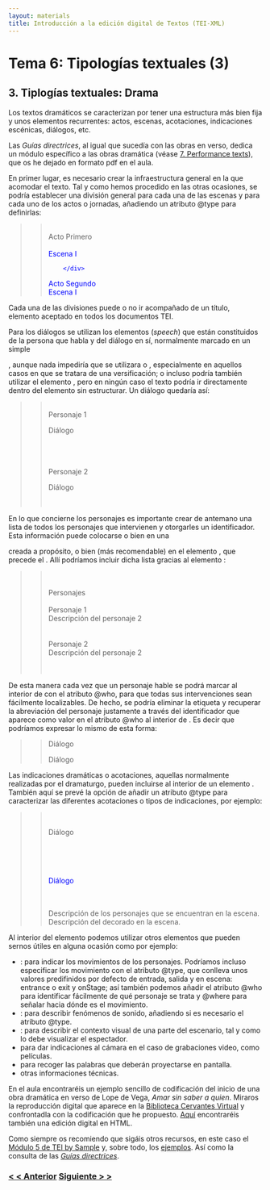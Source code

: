 ```yaml
---
layout: materials
title: Introducción a la edición digital de Textos (TEI-XML)
---
```


# Tema 6: Tipologías textuales (3)

## 3\. Tiplogías textuales: Drama

Los textos dramáticos se caracterizan por tener una estructura más bien fija y unos elementos recurrentes: actos, escenas, acotaciones, indicaciones escénicas, diálogos, etc.

Las _Guías directrices_, al igual que sucedía con las obras en verso, dedica un módulo específico a las obras dramática (véase [7\. Performance texts](http://www.tei-c.org/release/doc/tei-p5-doc/en/html/DR.html)), que os he dejado en formato pdf en el aula.

En primer lugar, es necesario crear la infraestructura general en la que acomodar el texto. Tal y como hemos procedido en las otras ocasiones, se podría establecer una división general para cada una de las escenas y para cada uno de los actos o jornadas, añadiendo un atributo <span class="code">@type</span> para definirlas:

> > <span class="code"><span style="color: #0003ff;"><div type="acto" n="1">  
> >         <head></span>Acto Primero<span style="color: #0003ff;"></head>  
> >         <div type="escena">  
> >           <head></span>Escena I<span style="color: #0003ff;"></head>  
> > <!-- ... -->  
> >         </div>  
> > </div>  
> > <div type="acto" n="2">  
> >         <head></span>Acto Segundo<span style="color: #0003ff;"></head>  
> >         <div type="escena">  
> >           <head></span>Escena I<span style="color: #0003ff;"></head>  
> > <!-- ... -->  
> >         </div>  
> > </div></span></span>

Cada una de las divisiones puede o no ir acompañado de un título, elemento aceptado en todos los documentos TEI.

Para los diálogos se utilizan los elementos [<span class="code"><sp></span>](http://www.tei-c.org/release/doc/tei-p5-doc/es/html/ref-sp.html) (_speech_) que están constituidos de la persona que habla [<span class="code"><speaker></span>](http://www.tei-c.org/release/doc/tei-p5-doc/es/html/ref-speaker.html) y del diálogo en sí, normalmente marcado en un simple <span class="code"><p></span>, aunque nada impediría que se utilizara <span class="code"><l></span> o <span class="code"><lg></span>, especialmente en aquellos casos en que se tratara de una versificación; o incluso podría también utilizar el elemento <span class="code"><seg></span>, pero en ningún caso el texto podría ir directamente dentro del elemento <span class="code"><sp></span> sin estructurar. Un diálogo quedaría así:

> > <span class="code"><span style="color: #0003ff;"><sp who="#personaje1">  
> >     <speaker></span>Personaje 1<span style="color: #0003ff;"></speaker>  
> >     <p></span>Diálogo<span style="color: #0003ff;"></p>  
> > </sp>  
> > <sp who="#personaje2">  
> >     <speaker></span>Personaje 2<span style="color: #0003ff;"></speaker>  
> >     <p></span>Diálogo<span style="color: #0003ff;"></p>  
> > </sp></span></span>

En lo que concierne los personajes es importante crear de antemano una lista de todos los personajes que intervienen y otorgarles un identificador. Esta información puede colocarse o bien en una <span class="code"><div></span> creada a propósito, o bien (más recomendable) en el elemento <span class="code"><front></span>, que precede el <span class="code"><body></span>. Allí podríamos incluir dicha lista gracias al elemento [<span class="code"><castlist></span>](http://www.tei-c.org/release/doc/tei-p5-doc/es/html/ref-castList.html):

> > <span class="code"><span style="color: #0003ff;"><front>  
> >      <castList>  
> >         <head></span>Personajes<span style="color: #0003ff;"></head>  
> >         <castItem>  
> >           <role xml:id="#personaje1"></span>Personaje 1<span style="color: #0003ff;"></role>  
> >           <roleDesc></span>Descripción del personaje 2<span style="color: #0003ff;"></roleDesc>  
> >         </castItem>  
> >         <castItem>  
> >           <role xml:id="#personaje2"></span>Personaje 2<span style="color: #0003ff;"></role>  
> >           <roleDesc></span>Descripción del personaje 2<span style="color: #0003ff;"></roleDesc>  
> >         </castItem>  
> >       </castList>  
> > </front></span></span>

De esta manera cada vez que un personaje hable se podrá marcar al interior de <span class="code"><sp></span> con el atributo <span class="code">@who</span>, para que todas sus intervenciones sean fácilmente localizables. De hecho, se podría eliminar la etiqueta <span class="code"><speaker></span> y recuperar la abreviación del personaje justamente a través del identificador que aparece como valor en el atributo <span class="code">@who</span> al interior de <span class="code"><sp></span>. Es decir que podríamos expresar lo mismo de esta forma:

> > <span class="code"><span style="color: #0003ff;"><sp who="#personaje1">  
> >    <p></span>Diálogo<span style="color: #0003ff;"></p>  
> > </sp>  
> >   
> > <sp who="#personaje2">  
> >    <p></span>Diálogo<span style="color: #0003ff;"></p>  
> > </sp></span></span>

Las indicaciones dramáticas o acotaciones, aquellas normalmente realizadas por el dramaturgo, pueden incluirse al interior de un elemento [<span class="code"><stage></span>](http://www.tei-c.org/release/doc/tei-p5-doc/es/html/ref-stage.html). También aquí se prevé la opción de añadir un atributo <span class="code">@type</span> para caracterizar las diferentes acotaciones o tipos de indicaciones, por ejemplo:

> > <span class="code"><span style="color: #0003ff;"><sp who="#personaje1">  
> > </span><span style="color: #0003ff;">   <p></span>Diálogo<span style="color: #0003ff;"></p></span><span style="color: #0003ff;">  
> > </sp>  
> > <sp who="#personaje2">  
> > </span><span style="color: #0003ff;">   <p></span>Diálogo<span style="color: #0003ff;"></p></span><span style="color: #0003ff;">  
> > </sp>  
> > </span><span style="color: #0003ff;"><stage type="personajes"></span>Descripción de los personajes que se encuentran en la escena.<span style="color: #0003ff;"></stage></span><span style="color: #0003ff;">  
> > </span><span style="color: #0003ff;"><stage type="decorado"></span>Descripción del decorado en la escena.<span style="color: #0003ff;"></stage></span></span>

Al interior del elemento <span class="code"><stage></span> podemos utilizar otros elementos que pueden sernos útiles en alguna ocasión como por ejemplo:

*   [<span class="code"><move></span>](http://www.tei-c.org/release/doc/tei-p5-doc/es/html/ref-move.html): para indicar los movimientos de los personajes. Podríamos incluso especificar los movimiento con el atributo <span class="code">@type</span>, que conlleva unos valores predifinidos por defecto de entrada, salida y en escena: <span class="code">entrance</span> o <span class="code">exit</span> y <span class="code">onStage</span>; así también podemos añadir el atributo <span class="code">@who</span> para identificar fácilmente de qué personaje se trata y <span class="code">@where</span> para señalar hacia dónde es el movimiento.
*   [<span class="code"><sound></span>](http://www.tei-c.org/release/doc/tei-p5-doc/es/html/ref-sound.html): para describir fenómenos de sonido, añadiendo si es necesario el atributo <span class="code">@type</span>.
*   [<span class="code"><view></span>](http://www.tei-c.org/release/doc/tei-p5-doc/es/html/ref-view.html): para describir el contexto visual de una parte del escenario, tal y como lo debe visualizar el espectador.
*   [<span class="code"><camera></span>](http://www.tei-c.org/release/doc/tei-p5-doc/es/html/ref-camera.html) para dar indicaciones al cámara en el caso de grabaciones video, como películas.
*   <span class="code">[<caption>](http://www.tei-c.org/release/doc/tei-p5-doc/es/html/ref-caption.html)</span> para recoger las palabras que deberán proyectarse en pantalla.
*   [<span class="code"><tech></span>](http://www.tei-c.org/release/doc/tei-p5-doc/es/html/ref-tech.html) otras informaciones técnicas.

En el aula encontraréis un ejemplo sencillo de codificación del inicio de una obra dramática en verso de Lope de Vega, _Amar sin saber a quien_. Miraros la reproducción digital que aparece en la [Biblioteca Cervantes Virtual](http://bib.cervantesvirtual.com/servlet/SirveObras/01260529543471504100035/p0000001.htm#I_0_)  y confrontadla con la codificación que he propuesto. [Aquí](%20http://bib.cervantesvirtual.com/servlet/SirveObras/00363959755781806410046/ima0000.htm) encontraréis también una edición digital en HTML.  

Como siempre os recomiendo que sigáis otros recursos, en este caso el [Módulo 5 de TEI by Sample](http://www.teibyexample.org/modules/TBED05v00.htm) y, sobre todo, los [ejemplos](http://www.teibyexample.org/examples/TBED05v00.htm). Así como la consulta de las [_Guías directrices_](%20http://www.tei-c.org/release/doc/tei-p5-doc/en/html/DR.html).

### [< < Anterior](6.2.html)         [Siguiente > >](6.4.html)